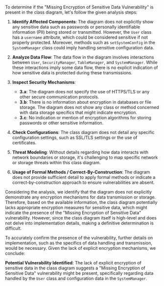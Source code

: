 To determine if the "Missing Encryption of Sensitive Data Vulnerability" is present in the class diagram, let's follow the given analysis steps:

1. **Identify Affected Components**: The diagram does not explicitly show any sensitive data such as passwords or personally identifiable information (PII) being stored or transmitted. However, the `User` class has a `username` attribute, which could be considered sensitive if not properly protected. Moreover, methods such as `setSystemConfig` in the `SystemManager` class could imply handling sensitive configuration data.

2. **Analyze Data Flow**: The data flow in the diagram involves interactions between `User`, `SecurityManager`, `TableManager`, and `SystemManager`. While these interactions imply some data flow, there is no explicit indication of how sensitive data is protected during these transmissions.

3. **Inspect Security Mechanisms**:
   - **3.a**: The diagram does not specify the use of HTTPS/TLS or any other secure communication protocols.
   - **3.b**: There is no information about encryption in databases or file storage. The diagram does not show any class or method concerned with data storage specifics that might indicate encryption.
   - **3.c**: No indication or mention of encryption algorithms for storing passwords or other sensitive information.

4. **Check Configurations**: The class diagram does not detail any specific configuration settings, such as SSL/TLS settings or the use of certificates.

5. **Threat Modeling**: Without details regarding how data interacts with network boundaries or storage, it's challenging to map specific network or storage threats within this class diagram.

6. **Usage of Formal Methods / Correct-By-Construction**: The diagram does not provide sufficient detail to apply formal methods or indicate a correct-by-construction approach to ensure vulnerabilities are absent.

Considering the analysis, we identify that the diagram does not explicitly demonstrate any encryption mechanisms for data transmission or storage. Therefore, based on the available information, the class diagram potentially lacks appropriate encryption measures for sensitive data, which might indicate the presence of the "Missing Encryption of Sensitive Data" vulnerability. However, since the class diagram itself is high-level and does not delve into implementation details, making a definitive determination is difficult.

To accurately confirm the presence of the vulnerability, further details on implementation, such as the specifics of data handling and transmission, would be necessary. Given the lack of explicit encryption mechanisms, we conclude:

**Potential Vulnerability Identified**: The lack of explicit encryption of sensitive data in the class diagram suggests a "Missing Encryption of Sensitive Data" vulnerability might be present, specifically regarding data handled by the `User` class and configuration data in the `SystemManager`.